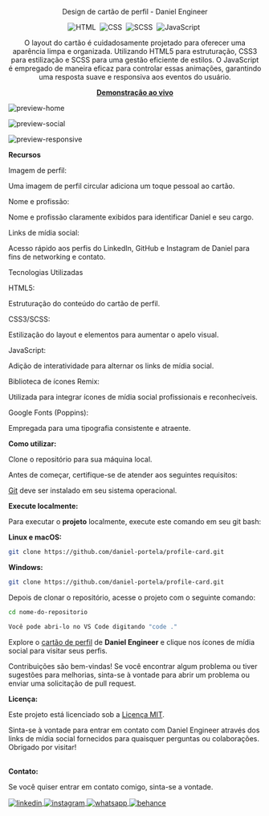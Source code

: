 <div align="center">

Design de cartão de perfil - Daniel Engineer

![HTML](https://img.shields.io/badge/-HTML-0D1117?style=for-the-badge&logo=html5&labelColor=0D1117)&nbsp;
![CSS](https://img.shields.io/badge/-CSS-0D1117?style=for-the-badge&logo=CSS3&logoColor=blue&labelColor=0D1117)&nbsp;
![SCSS](https://img.shields.io/badge/-SCSS-0D1117?style=for-the-badge&logo=SASS&logoColor=purple&labelColor=0D1117)&nbsp;
![JavaScript](https://img.shields.io/badge/-javascript-0D1117?style=for-the-badge&logo=javascript&logoColor=yellow&labelColor=0D1117)&nbsp;

<p>O layout do cartão é cuidadosamente projetado para oferecer uma aparência limpa e organizada. Utilizando HTML5 para estruturação, CSS3 para estilização e SCSS para uma gestão eficiente de estilos. O JavaScript é empregado de maneira eficaz para controlar essas animações, garantindo uma resposta suave e responsiva aos eventos do usuário.</p>

<a href="https://designprofilecard.netlify.app/"><strong>Demonstração ao vivo</strong></a>
</div>

![preview-home](https://github.com/daniel-portela/profile-card/assets/110783805/e2a13efe-7b2b-447a-96e4-b4bdd214a14b)

![preview-social](https://github.com/daniel-portela/profile-card/assets/110783805/b93d0564-080f-41bf-bbc8-159a8fb87bd5)

![preview-responsive](https://github.com/daniel-portela/profile-card/assets/110783805/62ea0b9c-94b3-405a-9f8a-938f505bac6d)

<b>Recursos</b>

Imagem de perfil: 

Uma imagem de perfil circular adiciona um toque pessoal ao cartão.

Nome e profissão: 

Nome e profissão claramente exibidos para identificar Daniel e seu cargo.

Links de mídia social: 

Acesso rápido aos perfis do LinkedIn, GitHub e Instagram de Daniel para fins de networking e contato.

Tecnologias Utilizadas

HTML5: 

Estruturação do conteúdo do cartão de perfil.

CSS3/SCSS: 

Estilização do layout e elementos para aumentar o apelo visual.

JavaScript: 

Adição de interatividade para alternar os links de mídia social.

Biblioteca de ícones Remix: 

Utilizada para integrar ícones de mídia social profissionais e reconhecíveis.

Google Fonts (Poppins): 

Empregada para uma tipografia consistente e atraente.

<b>Como utilizar:</b>

Clone o repositório para sua máquina local.

<p>Antes de começar, certifique-se de atender aos seguintes requisitos:</p>

[Git](https://git-scm.com/downloads "Download Git") deve ser instalado em seu sistema operacional.

<b>Execute localmente:</b>

Para executar o <b>projeto</b> localmente, execute este comando em seu git bash:

<b>Linux e macOS:</b>

```bash
git clone https://github.com/daniel-portela/profile-card.git
```

<b>Windows:</b>

```bash
git clone https://github.com/daniel-portela/profile-card.git
```
Depois de clonar o repositório, acesse o projeto com o seguinte comando:

```bash
cd nome-do-repositorio
```
```bash
Você pode abri-lo no VS Code digitando "code ."
```

Explore o <a href="https://designprofilecard.netlify.app/">cartão de perfil</a> de <b>Daniel Engineer</b> e clique nos ícones de mídia social para visitar seus perfis.

Contribuições são bem-vindas! Se você encontrar algum problema ou tiver sugestões para melhorias, sinta-se à vontade para abrir um problema ou enviar uma solicitação de pull request.

<b>Licença:</b>

Este projeto está licenciado sob a [Licença MIT](LICENSE).

Sinta-se à vontade para entrar em contato com Daniel Engineer através dos links de mídia social fornecidos para quaisquer perguntas ou colaborações. Obrigado por visitar! 


<br><b>Contato:</b>

<p>Se você quiser entrar em contato comigo, sinta-se a vontade.</p> 

<a href="https://linkedin.com/in/danielengineer" target="_blank">
  <img align="center" src="https://img.shields.io/badge/ - LinkedIn-05122A?style=flat&logo=linkedin" alt="linkedin"/>
</a>
 <a href="https://instagram.com/danielengineer_" target="_blank">
 <img align="center" src="https://img.shields.io/badge/ - Instagram-05122A?style=flat&logo=instagram" alt="instagram"/>
</a>
 <a href="https://wa.me/77999109489" target="_blank">
 <img align="center" src="https://img.shields.io/badge/-Whatsapp-05122A?style=flat&logo=whatsapp" alt="whatsapp"/>
</a>
<a href="https://www.behance.net/danielengineer_" target="_blank">
 <img align="center" src="https://img.shields.io/badge/-behance-05122A?style=flat&logo=behance" alt="behance"/>
</a>

